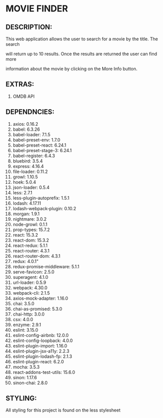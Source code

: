 # MOVIE FINDER 

## **DESCRIPTION:**

This web application allows the user to search for a movie by the title.  The search

will return up to 10 results. Once the results are returned the user can find more 

information about the movie by clicking on the More Info button.

## **EXTRAS:**

1. OMDB API

## **DEPENDNCIES:**

1. axios: 0.16.2
2. babel: 6.3.26
3. babel-loader: 7.1.5
4. babel-preset-env: 1.7.0
5. babel-preset-react: 6.24.1
6. babel-preset-stage-3: 6.24.1
7. babel-register: 6.4.3
8. bluebird: 3.5.4
9. express: 4.16.4
10. file-loader: 0.11.2
11. growl: 1.10.5
12. hoek: 5.0.4
13. json-loader: 0.5.4
14. less: 2.7.1
15. less-plugin-autoprefix: 1.5.1
16. lodash: 4.17.11
17. lodash-webpack-plugin: 0.10.2
18. morgan: 1.9.1
19. nightmare: 3.0.2
20. node-growl: 0.1.1
21. prop-types: 15.7.2
22. react: 15.3.2
23. react-dom: 15.3.2
24. react-redux: 5.1.1
25. react-router: 4.3.1
26. react-router-dom: 4.3.1
27. redux: 4.0.1"
28. redux-promise-middleware: 5.1.1
29. serve-favicon: 2.5.0
30. superagent: 4.1.0
31. url-loader: 0.5.9
32. webpack: 4.30.0
33. webpack-cli: 2.1.5
34. axios-mock-adapter: 1.16.0
35. chai: 3.5.0
36. chai-as-promised: 5.3.0
37. chai-http: 3.0.0
38. csx: 4.0.0
39. enzyme: 2.9.1
40. eslint: 3.15.0
41. eslint-config-airbnb: 12.0.0
42. eslint-config-loopback: 4.0.0
43. eslint-plugin-import: 1.16.0
44. eslint-plugin-jsx-a11y: 2.2.3
45. eslint-plugin-lodash-fp: 2.1.3
46. eslint-plugin-react: 6.2.0
47. mocha: 3.5.3
48. react-addons-test-utils: 15.6.0
49. sinon: 1.17.6
50. sinon-chai: 2.8.0

## **STYLING:**

All styling for this project is found on the less stylesheet